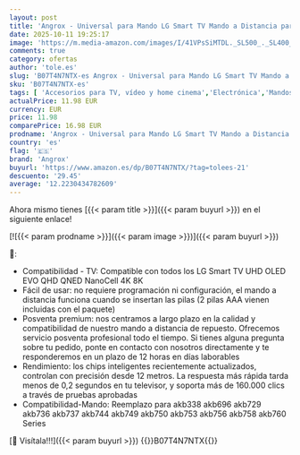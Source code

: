 ```yaml
---
layout: post
title: 'Angrox - Universal para Mando LG Smart TV Mando a Distancia para Todos los Televisión LG Original AKB75095308 con Pilas'
date: 2025-10-11 19:25:17
image: 'https://m.media-amazon.com/images/I/41VPsSiMTDL._SL500_._SL400_.jpg'
comments: true
category: ofertas
author: 'tole.es'
slug: 'B07T4N7NTX-es Angrox - Universal para Mando LG Smart TV Mando a...'
sku: 'B07T4N7NTX-es'
tags: [ 'Accesorios para TV, vídeo y home cinema','Electrónica','Mandos a distancia','TV, vídeo y home cinema','angrox','smart','tv','🇪🇸', ]
actualPrice: 11.98 EUR
currency: EUR
price: 11.98
comparePrice: 16.98 EUR
prodname: 'Angrox - Universal para Mando LG Smart TV Mando a Distancia para Todos los Televisión LG Original AKB75095308 con Pilas'
country: 'es'
flag: '🇪🇸'
brand: 'Angrox'
buyurl: 'https://www.amazon.es/dp/B07T4N7NTX/?tag=tolees-21'
descuento: '29.45'
average: '12.2230434782609'
---
```


Ahora mismo tienes [{{< param title >}}]({{< param buyurl >}}) en el siguiente enlace!

[![{{< param prodname >}}]({{< param image >}})]({{< param buyurl >}})

🔎:

- Compatibilidad - TV: Compatible con todos los LG Smart TV UHD OLED EVO QHD QNED NanoCell 4K 8K
- Fácil de usar: no requiere programación ni configuración, el mando a distancia funciona cuando se insertan las pilas (2 pilas AAA vienen incluidas con el paquete)
- Posventa premium: nos centramos a largo plazo en la calidad y compatibilidad de nuestro mando a distancia de repuesto. Ofrecemos servicio posventa profesional todo el tiempo. Si tienes alguna pregunta sobre tu pedido, ponte en contacto con nosotros directamente y te responderemos en un plazo de 12 horas en días laborables
- Rendimiento: los chips inteligentes recientemente actualizados, controlan con precisión desde 12 metros. La respuesta más rápida tarda menos de 0,2 segundos en tu televisor, y soporta más de 160.000 clics a través de pruebas aprobadas
- Compatibilidad-Mando: Reemplazo para akb338 akb696 akb729 akb736 akb737 akb744 akb749 akb750 akb753 akb756 akb758 akb760 Series

[🛒 Visítala!!!]({{< param buyurl >}})
{{<world>}}B07T4N7NTX{{</world>}}
